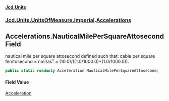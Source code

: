 #### [Jcd.Units](index 'index')
### [Jcd.Units.UnitsOfMeasure.Imperial](Jcd.Units.UnitsOfMeasure.Imperial 'Jcd.Units.UnitsOfMeasure.Imperial').[Accelerations](Accelerations 'Jcd.Units.UnitsOfMeasure.Imperial.Accelerations')

## Accelerations.NauticalMilePerSquareAttosecond Field

nautical mile per square attosecond defined such that: cable per square femtosecond = nmi/as² ×
(10.0)/((1.0/1000.0)*(1.0/1000.0)).

```csharp
public static readonly Acceleration NauticalMilePerSquareAttosecond;
```

#### Field Value
[Acceleration](Acceleration 'Jcd.Units.UnitTypes.Acceleration')